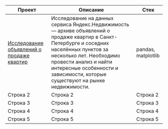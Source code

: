| Проект | Описание | Стек |
|-------------|-------------|-------------|
| [Исследование объявлений о продаже квартир](https://github.com/dinaparamonova/yandex_practicum_projects/blob/main/real_estate_research/real_estate_research.ipynb) | Исследование на данных сервиса Яндекс.Недвижимость — архиве объявлений о продаже квартир в Санкт-Петербурге и соседних населённых пунктов за несколько лет. Необходимо провести анализ и найти интересные особенности и зависимости, которые существуют на рынке недвижимости.    | pandas, matplotlib    |
| Строка 2    | Строка 2    | Строка 2    |
| Строка 3    | Строка 3    | Строка 3    |
| Строка 4    | Строка 4    | Строка 4    |
| Строка 5    | Строка 5    | Строка 5    |
